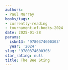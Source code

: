 ```yaml
---
authors:
- Paul Murray
books/tags:
- currently-reading
- tournament-of-books-2024
date: 2025-01-28
params:
  isbn13: '9780374600303'
  year: '2024'
slug: '9780374600303'
star_rating: null
title: The Bee Sting
---
```



<!--more-->